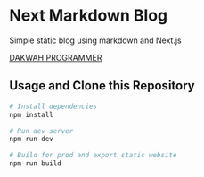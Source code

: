 # Next Markdown Blog

Simple static blog using markdown and Next.js

[DAKWAH PROGRAMMER](https://dakwah-programmer.vercel.app/)

## Usage and Clone this Repository

```bash
# Install dependencies
npm install

# Run dev server
npm run dev

# Build for prod and export static website
npm run build
```
